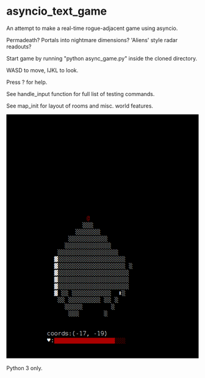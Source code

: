 # asyncio_text_game
An attempt to make a real-time rogue-adjacent game using asyncio.

Permadeath? Portals into nightmare dimensions? 'Aliens' style radar readouts?

Start game by running "python async_game.py" inside the cloned directory.

WASD to move, IJKL to look.

Press ? for help.

See handle_input function for full list of testing commands.

See map_init for layout of rooms and misc. world features.

![](circle_of_darkness.gif)

Python 3 only.
